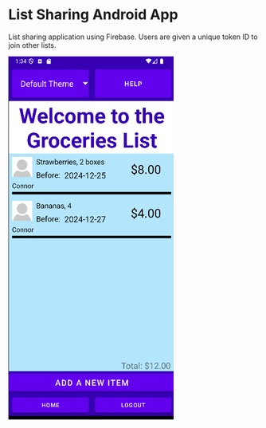 # List Sharing Android App

List sharing application using Firebase. Users are given a unique token ID to join 
other lists.


![img](Screenshot_11.png)
